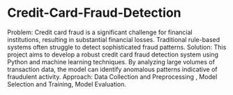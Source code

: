 # Credit-Card-Fraud-Detection
Problem: Credit card fraud is a significant challenge for financial institutions, resulting in substantial financial losses. Traditional rule-based systems often struggle to detect sophisticated fraud patterns.
Solution: This project aims to develop a robust credit card fraud detection system using Python and machine learning techniques. By analyzing large volumes of transaction data, the model can identify anomalous patterns indicative of fraudulent activity.
Approach: Data Collection and Preprocessing , Model Selection and Training, Model Evaluation.
